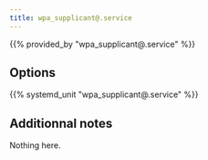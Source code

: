 ```yaml
---
title: wpa_supplicant@.service
---
```


{{% provided_by "wpa_supplicant@.service" %}}

## Options

{{% systemd_unit "wpa_supplicant@.service" %}}

## Additionnal notes

Nothing here.